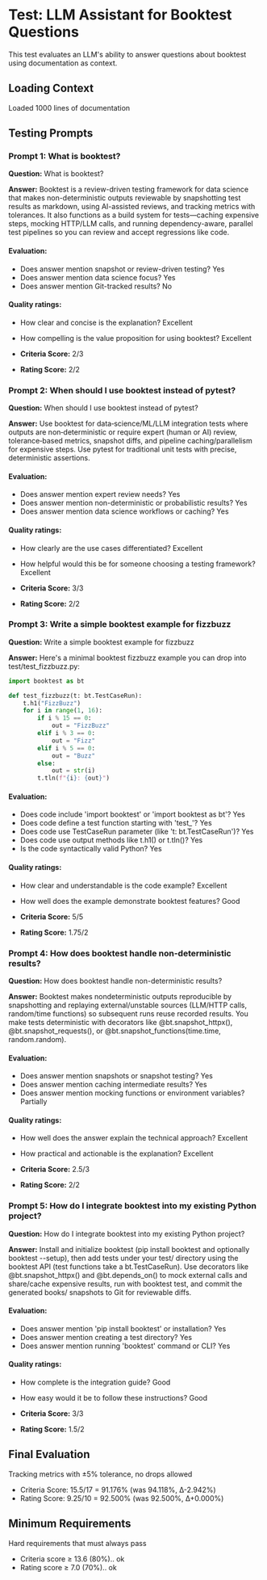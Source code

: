 # Test: LLM Assistant for Booktest Questions

This test evaluates an LLM's ability to answer questions about booktest
using documentation as context.


## Loading Context

Loaded 1000 lines of documentation


## Testing Prompts


### Prompt 1: What is booktest?

**Question:** What is booktest?

**Answer:**
Booktest is a review-driven testing framework for data science that makes non-deterministic outputs reviewable by snapshotting test results as markdown, using AI-assisted reviews, and tracking metrics with tolerances. It also functions as a build system for tests—caching expensive steps, mocking HTTP/LLM calls, and running dependency-aware, parallel test pipelines so you can review and accept regressions like code.


#### Evaluation:

 * Does answer mention snapshot or review-driven testing? Yes
 * Does answer mention data science focus? Yes
 * Does answer mention Git-tracked results? No

#### Quality ratings:

 * How clear and concise is the explanation? Excellent
 * How compelling is the value proposition for using booktest? Excellent

 * **Criteria Score:** 2/3
 * **Rating Score:** 2/2


### Prompt 2: When should I use booktest instead of pytest?

**Question:** When should I use booktest instead of pytest?

**Answer:**
Use booktest for data‑science/ML/LLM integration tests where outputs are non‑deterministic or require expert (human or AI) review, tolerance‑based metrics, snapshot diffs, and pipeline caching/parallelism for expensive steps. Use pytest for traditional unit tests with precise, deterministic assertions.


#### Evaluation:

 * Does answer mention expert review needs? Yes
 * Does answer mention non-deterministic or probabilistic results? Yes
 * Does answer mention data science workflows or caching? Yes

#### Quality ratings:

 * How clearly are the use cases differentiated? Excellent
 * How helpful would this be for someone choosing a testing framework? Excellent

 * **Criteria Score:** 3/3
 * **Rating Score:** 2/2


### Prompt 3: Write a simple booktest example for fizzbuzz

**Question:** Write a simple booktest example for fizzbuzz

**Answer:**
Here's a minimal booktest fizzbuzz example you can drop into test/test_fizzbuzz.py:

```python
import booktest as bt

def test_fizzbuzz(t: bt.TestCaseRun):
    t.h1("FizzBuzz")
    for i in range(1, 16):
        if i % 15 == 0:
            out = "FizzBuzz"
        elif i % 3 == 0:
            out = "Fizz"
        elif i % 5 == 0:
            out = "Buzz"
        else:
            out = str(i)
        t.tln(f"{i}: {out}")
```


#### Evaluation:

 * Does code include 'import booktest' or 'import booktest as bt'? Yes
 * Does code define a test function starting with 'test_'? Yes
 * Does code use TestCaseRun parameter (like 't: bt.TestCaseRun')? Yes
 * Does code use output methods like t.h1() or t.tln()? Yes
 * Is the code syntactically valid Python? Yes

#### Quality ratings:

 * How clear and understandable is the code example? Excellent
 * How well does the example demonstrate booktest features? Good

 * **Criteria Score:** 5/5
 * **Rating Score:** 1.75/2


### Prompt 4: How does booktest handle non-deterministic results?

**Question:** How does booktest handle non-deterministic results?

**Answer:**
Booktest makes nondeterministic outputs reproducible by snapshotting and replaying external/unstable sources (LLM/HTTP calls, random/time functions) so subsequent runs reuse recorded results. You make tests deterministic with decorators like @bt.snapshot_httpx(), @bt.snapshot_requests(), or @bt.snapshot_functions(time.time, random.random).


#### Evaluation:

 * Does answer mention snapshots or snapshot testing? Yes
 * Does answer mention caching intermediate results? Yes
 * Does answer mention mocking functions or environment variables? Partially

#### Quality ratings:

 * How well does the answer explain the technical approach? Excellent
 * How practical and actionable is the explanation? Excellent

 * **Criteria Score:** 2.5/3
 * **Rating Score:** 2/2


### Prompt 5: How do I integrate booktest into my existing Python project?

**Question:** How do I integrate booktest into my existing Python project?

**Answer:**
Install and initialize booktest (pip install booktest and optionally booktest --setup), then add tests under your test/ directory using the booktest API (test functions take a bt.TestCaseRun). Use decorators like @bt.snapshot_httpx() and @bt.depends_on() to mock external calls and share/cache expensive results, run with booktest test, and commit the generated books/ snapshots to Git for reviewable diffs.


#### Evaluation:

 * Does answer mention 'pip install booktest' or installation? Yes
 * Does answer mention creating a test directory? Yes
 * Does answer mention running 'booktest' command or CLI? Yes

#### Quality ratings:

 * How complete is the integration guide? Good
 * How easy would it be to follow these instructions? Good

 * **Criteria Score:** 3/3
 * **Rating Score:** 1.5/2


## Final Evaluation

Tracking metrics with ±5% tolerance, no drops allowed

 * Criteria Score: 15.5/17 = 91.176% (was 94.118%, Δ-2.942%)
 * Rating Score: 9.25/10 = 92.500% (was 92.500%, Δ+0.000%)


## Minimum Requirements

Hard requirements that must always pass

 * Criteria score ≥ 13.6 (80%).. ok
 * Rating score ≥ 7.0 (70%).. ok
